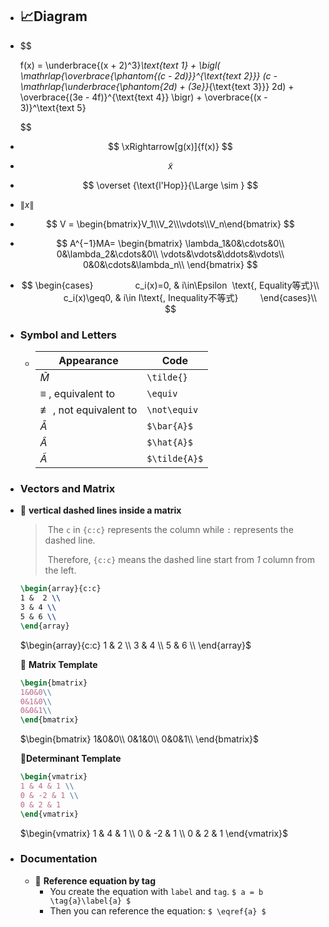 - 📈Diagram
	-
- $$
  
  f(x) = 
      \underbrace{(x + 2)^3}_\text{text 1} + 
      \bigl(
        \mathrlap{\overbrace{\phantom{(c - 2d)}}^{\text{text 2}}}
        (c - 
        \mathrlap{\underbrace{\phantom{2d) + (3e}}_{\text{text 3}}}
        2d) +
        \overbrace{(3e - 4f)}^{\text{text 4}}
      \bigr) + 
      \overbrace{(x - 3)}^\text{text 5}
  
  $$
- $$
  \xRightarrow[g(x)]{f(x)}
  $$
- $$
  \tilde{x}
  $$
- $$
  \overset {\text{l'Hop}}{\Large \sim }
  $$
- $\lVert x\rVert$
- $$
  V = \begin{bmatrix}V_1\\V_2\\\vdots\\V_n\end{bmatrix}
  $$
- $$
  A^{−1}MA=
  \begin{bmatrix}
  \lambda_1&0&\cdots&0\\
  0&\lambda_2&\cdots&0\\
  \vdots&\vdots&\ddots&\vdots\\
  0&0&\cdots&\lambda_n\\
  \end{bmatrix}
  $$
- $$
  \begin{cases}
                  c_i(x)=0, & i\in\Epsilon  \text{, Equality等式}\\
                  c_i(x)\geq0, & i\in I\text{, Inequality不等式}
          \end{cases}\\
  $$
- ### Symbol and Letters
	- | Appearance                       | Code          |
	  | -------------------------------- | ------------- |
	  | $\tilde{M}$                      | `\tilde{}`    |
	  | $\equiv$ , equivalent to         | `\equiv`      |
	  | $\not\equiv$ , not equivalent to | `\not\equiv`  |
	  | $\bar{A}$                        | `$\bar{A}$`   |
	  | $\hat{A}$                        | `$\hat{A}$`   |
	  | $\tilde{A}$                      | `$\tilde{A}$` |
- ### Vectors and Matrix
- 📌  **vertical dashed lines inside a matrix**
  
  > ​	The `c` in `{c:c}` represents the column while `:` represents the dashed line.
  >
  > ​	Therefore, `{c:c}` means the dashed line start from *1* column from the left.
  
  ```latex
  \begin{array}{c:c}
  1 &  2 \\ 
  3 & 4 \\
  5 & 6 \\ 
  \end{array}
  ```
  
  $\begin{array}{c:c}
  1 &  2 \\ 
  3 & 4 \\
  5 & 6 \\ 
  \end{array}$
  
  
  📌 **Matrix Template**
  
  ```latex
  \begin{bmatrix}
  1&0&0\\
  0&1&0\\
  0&0&1\\
  \end{bmatrix}
  ```
  
  $\begin{bmatrix}
  1&0&0\\
  0&1&0\\
  0&0&1\\
  \end{bmatrix}$
  
  **📌Determinant Template**
  
  ```latex
  \begin{vmatrix}
  1 & 4 & 1 \\ 
  0 & -2 & 1 \\ 
  0 & 2 & 1
  \end{vmatrix}
  ```
  
  $\begin{vmatrix}
  1 & 4 & 1 \\ 
  0 & -2 & 1 \\ 
  0 & 2 & 1
  \end{vmatrix}$
- ### Documentation
	- 📌 **Reference equation by tag**
		- You create the equation with `label` and `tag`.
		  `$ a = b \tag{a}\label{a} $`
		- Then you can reference the equation:
		  `$ \eqref{a} $`